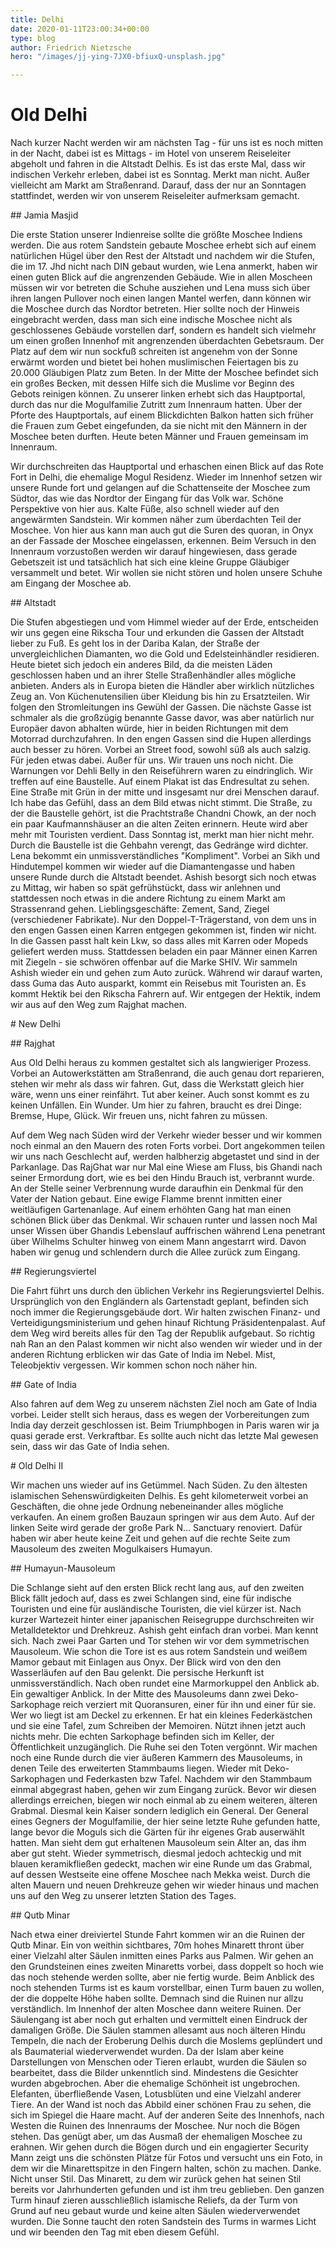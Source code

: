 ```yaml
---
title: Delhi
date: 2020-01-11T23:00:34+00:00
type: blog
author: Friedrich Nietzsche
hero: "/images/jj-ying-7JX0-bfiuxQ-unsplash.jpg"

---
```

# Old Delhi

Nach kurzer Nacht werden wir am nächsten Tag - für uns ist es noch mitten in der Nacht, dabei ist es Mittags - im Hotel von unserem Reiseleiter abgeholt und fahren in die Altstadt Delhis. Es ist das erste Mal, dass wir indischen Verkehr erleben, dabei ist es Sonntag. Merkt man nicht. Außer vielleicht am Markt am Straßenrand. Darauf, dass der nur an Sonntagen stattfindet, werden wir von unserem Reiseleiter aufmerksam gemacht. 

\## Jamia Masjid

Die erste Station unserer Indienreise sollte die größte Moschee Indiens werden. Die aus rotem Sandstein gebaute Moschee erhebt sich auf einem natürlichen Hügel über den Rest der Altstadt und nachdem wir die Stufen, die im 17. Jhd nicht nach DIN gebaut wurden, wie Lena anmerkt, haben wir einen guten Blick auf die angrenzenden Gebäude. Wie in allen Moscheen müssen wir vor betreten die Schuhe ausziehen und Lena muss sich über ihren langen Pullover noch einen langen Mantel werfen, dann können wir die Moschee durch das Nordtor betreten. Hier sollte noch der Hinweis eingebracht werden, dass man sich eine indische Moschee nicht als geschlossenes Gebäude vorstellen darf, sondern es handelt sich vielmehr um einen großen Innenhof mit angrenzenden überdachten Gebetsraum. Der Platz auf dem wir nun sockfuß schreiten ist angenehm von der Sonne erwärmt worden und bietet bei hohen muslimischen Feiertagen bis zu 20.000 Gläubigen Platz zum Beten. In der Mitte der Moschee befindet sich ein großes Becken, mit dessen Hilfe sich die Muslime vor Beginn des Gebots reinigen können. Zu unserer linken erhebt sich das Hauptportal, durch das nur die Mogulfamilie Zutritt zum Innenraum hatten. Über der Pforte des Hauptportals, auf einem Blickdichten Balkon hatten sich früher die Frauen zum Gebet eingefunden, da sie nicht mit den Männern in der Moschee beten durften. Heute beten Männer und Frauen gemeinsam im Innenraum.

Wir durchschreiten das Hauptportal und erhaschen einen Blick auf das Rote Fort in Delhi, die ehemalige Mogul Residenz. Wieder im Innenhof setzen wir unsere Runde fort und gelangen auf die Schattenseite der Moschee zum Südtor, das wie das Nordtor der Eingang für das Volk war. Schöne Perspektive von hier aus. Kalte Füße, also schnell wieder auf den angewärmten Sandstein. Wir kommen näher zum überdachten Teil der Moschee. Von hier aus kann man auch gut die Suren des quoran, in Onyx an der Fassade der Moschee eingelassen, erkennen. Beim Versuch in den Innenraum vorzustoßen werden wir darauf hingewiesen, dass gerade Gebetszeit ist und tatsächlich hat sich eine kleine Gruppe Gläubiger versammelt und betet. Wir wollen sie nicht stören und holen unsere Schuhe am Eingang der Moschee ab.

\## Altstadt

Die Stufen abgestiegen und vom Himmel wieder auf der Erde, entscheiden wir uns gegen eine Rikscha Tour und erkunden die Gassen der Altstadt lieber zu Fuß. Es geht los in der Dariba Kalan, der Straße der unvergleichlichen Diamanten, wo die Gold und Edelsteinhändler residieren. Heute bietet sich jedoch ein anderes Bild, da die meisten Läden geschlossen haben und an ihrer Stelle Straßenhändler alles mögliche anbieten. Anders als in Europa bieten die Händler aber wirklich nützliches Zeug an. Von Küchenutensilien über Kleidung bis hin zu Ersatzteilen. Wir folgen den Stromleitungen ins Gewühl der Gassen. Die nächste Gasse ist schmaler als die großzügig benannte Gasse davor, was aber natürlich nur Europäer davon abhalten würde, hier in beiden Richtungen mit dem Motorrad durchzufahren. In den engen Gassen sind die Hupen allerdings auch besser zu hören. Vorbei an Street food, sowohl süß als auch salzig. Für jeden etwas dabei. Außer für uns. Wir trauen uns noch nicht. Die Warnungen vor Dehli Belly in den Reiseführern waren zu eindringlich. Wir treffen auf eine Baustelle. Auf einem Plakat ist das Endresultat zu sehen. Eine Straße mit Grün in der mitte und insgesamt nur drei Menschen darauf. Ich habe das Gefühl, dass an dem Bild etwas nicht stimmt. Die Straße, zu der die Baustelle gehört, ist die Prachtstraße Chandni Chowk, an der noch ein paar Kaufmannshäuser an die alten Zeiten erinnern. Heute wird aber mehr mit Touristen verdient. Dass Sonntag ist, merkt man hier nicht mehr. Durch die Baustelle ist die Gehbahn verengt, das Gedränge wird dichter. Lena bekommt ein unmissverständliches "Kompliment". Vorbei an Sikh und Hindutempel kommen wir wieder auf die Diamantengasse und haben unsere Runde durch die Altstadt beendet. Ashish besorgt sich noch etwas zu Mittag, wir haben so spät gefrühstückt, dass wir anlehnen und stattdessen noch etwas in die andere Richtung zu einem Markt am Strassenrand gehen. Lieblingsgeschäfte: Zement, Sand, Ziegel (verschiedener Fabrikate). Nur den Doppel-T-Trägerstand, von dem uns in den engen Gassen einen Karren entgegen gekommen ist, finden wir nicht. In die Gassen passt halt kein Lkw, so dass alles mit Karren oder Mopeds geliefert werden muss. Stattdessen beladen ein paar Männer einen Karren mit Ziegeln - sie schwören offenbar auf die Marke SHIV. Wir sammeln Ashish wieder ein und gehen zum Auto zurück. Während wir darauf warten, dass Guma das Auto ausparkt, kommt ein Reisebus mit Touristen an. Es kommt Hektik bei den Rikscha Fahrern auf. Wir entgegen der Hektik, indem wir aus auf den Weg zum Rajghat machen.

\# New Delhi

\## Rajghat

Aus Old Delhi heraus zu kommen gestaltet sich als langwieriger Prozess. Vorbei an Autowerkstätten am Straßenrand, die auch genau dort reparieren, stehen wir mehr als dass wir fahren. Gut, dass die Werkstatt gleich hier wäre, wenn uns einer reinfährt. Tut aber keiner. Auch sonst kommt es zu keinen Unfällen. Ein Wunder. Um hier zu fahren, braucht es drei Dinge: Bremse, Hupe, Glück. Wir freuen uns, nicht fahren zu müssen.

Auf dem Weg nach Süden wird der Verkehr wieder besser und wir kommen noch einmal an den Mauern des roten Forts vorbei. Dort angekommen teilen wir uns nach Geschlecht auf, werden halbherzig abgetastet und sind in der Parkanlage. Das RajGhat war nur Mal eine Wiese am Fluss, bis Ghandi nach seiner Ermordung dort, wie es bei den Hindu Brauch ist, verbrannt wurde. An der Stelle seiner Verbrennung wurde daraufhin ein Denkmal für den Vater der Nation gebaut. Eine ewige Flamme brennt inmitten einer weitläufigen Gartenanlage. Auf einem erhöhten Gang hat man einen schönen Blick über das Denkmal. Wir schauen runter und lassen noch Mal unser Wissen über Ghandis Lebenslauf auffrischen während Lena penetrant über Wilhelms Schulter hinweg von einem Mann angestarrt wird. Davon haben wir genug und schlendern durch die Allee zurück zum Eingang.

\## Regierungsviertel

Die Fahrt führt uns durch den üblichen Verkehr ins Regierungsviertel Delhis. Ursprünglich von den Engländern als Gartenstadt geplant, befinden sich noch immer die Regierungsgebäude dort. Wir halten zwischen Finanz- und Verteidigungsministerium und gehen hinauf Richtung Präsidentenpalast. Auf dem Weg wird bereits alles für den Tag der Republik aufgebaut. So richtig nah Ran an den Palast kommen wir nicht also wenden wir wieder und in der anderen Richtung erblicken wir das Gate of India im Nebel. Mist, Teleobjektiv vergessen. Wir kommen schon noch näher hin.

\## Gate of India

Also fahren auf dem Weg zu unserem nächsten Ziel noch am Gate of India vorbei. Leider stellt sich heraus, dass es wegen der Vorbereitungen zum India day derzeit geschlossen ist. Beim Triumphbogen in Paris waren wir ja quasi gerade erst. Verkraftbar. Es sollte auch nicht das letzte Mal gewesen sein, dass wir das Gate of India sehen.

\# Old Delhi II

Wir machen uns wieder auf ins Getümmel. Nach Süden. Zu den ältesten islamischen Sehenswürdigkeiten Delhis. Es geht kilometerweit vorbei an Geschäften, die ohne jede Ordnung nebeneinander alles mögliche verkaufen. An einem großen Bauzaun springen wir aus dem Auto. Auf der linken Seite wird gerade der große Park N... Sanctuary renoviert. Dafür haben wir aber heute keine Zeit und gehen auf die rechte Seite zum Mausoleum des zweiten Mogulkaisers Humayun.

\## Humayun-Mausoleum

Die Schlange sieht auf den ersten Blick recht lang aus, auf den zweiten Blick fällt jedoch auf, dass es zwei Schlangen sind, eine für indische Touristen und eine für ausländische Touristen, die viel kürzer ist. Nach kurzer Wartezeit hinter einer japanischen Reisegruppe durchschreiten wir Metalldetektor und Drehkreuz. Ashish geht einfach dran vorbei. Man kennt sich. Nach zwei Paar Garten und Tor stehen wir vor dem symmetrischen Mausoleum. Wie schon die Tore ist es aus rotem Sandstein und weißem Mamor gebaut mit Einlagen aus Onyx. Der Blick wird von den den Wasserläufen auf den Bau gelenkt. Die persische Herkunft ist unmissverständlich. Nach oben rundet eine Marmorkuppel den Anblick ab. Ein gewaltiger Anblick. In der Mitte des Mausoleums dann zwei Deko-Sarkophage reich verziert mit Quoransuren, einer für ihn und einer für sie. Wer wo liegt ist am Deckel zu erkennen. Er hat ein kleines Federkästchen und sie eine Tafel, zum Schreiben der Memoiren. Nützt ihnen jetzt auch nichts mehr. Die echten Sarkophage befinden sich im Keller, der Öffentlichkeit unzugänglich. Die Ruhe sei den Toten vergönnt. Wir machen noch eine Runde durch die vier äußeren Kammern des Mausoleums, in denen Teile des erweiterten Stammbaums liegen. Wieder mit Deko-Sarkophagen und Federkasten bzw Tafel. Nachdem wir den Stammbaum einmal abgegrast haben, gehen wir zum Eingang zurück. Bevor wir diesen allerdings erreichen, biegen wir noch einmal ab zu einem weiteren, älteren Grabmal. Diesmal kein Kaiser sondern lediglich ein General. Der General eines Gegners der Mogulfamilie, der hier seine letzte Ruhe gefunden hatte, lange bevor die Moguls sich die Gärten für ihr eigenes Grab auserwählt hatten. Man sieht dem gut erhaltenen Mausoleum sein Alter an, das ihm aber gut steht. Wieder symmetrisch, diesmal jedoch achteckig und mit blauen keramikfließen gedeckt, machen wir eine Runde um das Grabmal, auf dessen Westseite eine offene Moschee nach Mekka weist. Durch die alten Mauern und neuen Drehkreuze gehen wir wieder hinaus und machen uns auf den Weg zu unserer letzten Station des Tages.

\## Qutb Minar 

Nach etwa einer dreiviertel Stunde Fahrt kommen wir an die Ruinen der Qutb Minar. Ein von weithin sichtbares, 70m hohes Minarett thront über einer Vielzahl alter Säulen inmitten eines Parks aus Palmen.  Wir gehen an den Grundsteinen eines zweiten Minaretts vorbei, dass doppelt so hoch wie das noch stehende werden sollte, aber nie fertig wurde. Beim Anblick des noch stehenden Turms ist es kaum vorstellbar, einen Turm bauen zu wollen, der die doppelte Höhe haben sollte. Demnach sind die Ruinen nur allzu verständlich. Im Innenhof der alten Moschee dann weitere Ruinen. Der Säulengang ist aber noch gut erhalten und vermittelt einen Eindruck der damaligen Größe. Die Säulen stammen allesamt aus noch älteren Hindu Tempeln, die nach der Eroberung Delhis durch die Moslems geplündert und als Baumaterial wiederverwendet wurden. Da der Islam aber keine Darstellungen von Menschen oder Tieren erlaubt, wurden die Säulen so bearbeitet, dass die Bilder unkenntlich sind. Mindestens die Gesichter wurden abgebrochen. Aber die ehemalige Schönheit ist ungebrochen. Elefanten, überfließende Vasen, Lotusblüten und eine Vielzahl anderer Tiere. An der Wand ist noch das Abbild einer schönen Frau zu sehen, die sich im Spiegel die Haare macht. Auf der anderen Seite des Innenhofs, nach Westen die Ruinen des Innenraums der Moschee. Nur noch die Bögen stehen. Das genügt aber, um das Ausmaß der ehemaligen Moschee zu erahnen. Wir gehen durch die Bögen durch und ein engagierter Security Mann zeigt uns die schönsten Plätze für Fotos und versucht uns ein Foto, in dem wir die Minarettspitze in den Fingern halten, schön zu machen. Danke. Nicht unser Stil. Das Minarett, zu dem wir zurück gehen hat seinen Stil bereits vor Jahrhunderten gefunden und ist ihm treu geblieben. Den ganzen Turm hinauf zieren ausschließlich islamische Reliefs, da der Turm von Grund auf neu gebaut wurde und keine alten Säulen wiederverwendet wurden. Die Sonne taucht den roten Sandstein des Turms in warmes Licht und wir beenden den Tag mit eben diesem Gefühl.